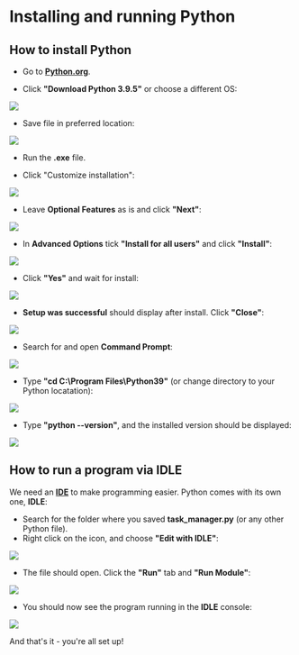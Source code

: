 # Installing and running Python

## How to install Python 

* Go to [**Python.org**](Python.org/downloads).

* Click **"Download Python 3.9.5"** or choose a different OS:

![](Python-install-images/0.jpg)

* Save file in preferred location:

![](Python-install-images/1.jpg)

* Run the **.exe** file. 

* Click "Customize installation":

![](Python-install-images/2.jpg)

* Leave **Optional Features** as is and click **"Next"**:

![](Python-install-images/3.jpg)

* In **Advanced Options** tick **"Install for all users"** and click **"Install"**:

![](Python-install-images/4.jpg)

* Click **"Yes"** and wait for install:

![](Python-install-images/5.jpg)

* **Setup was successful** should display after install. Click **"Close"**:

![](Python-install-images/6.jpg)

* Search for and open **Command Prompt**:

![](Python-install-images/7.jpg)

* Type **"cd C:\Program Files\Python39"** (or change directory to your Python locatation):

![](Python-install-images/8.jpg)

* Type **"python --version"**, and the installed version should be displayed:

![](Python-install-images/9.jpg)

## How to run a program via IDLE

We need an [**IDE**](https://www.codecademy.com/articles/what-is-an-ide) to make programming easier. Python comes with its own one, **IDLE**:

* Search for the folder where you saved **task_manager.py** (or any other Python file).
* Right click on the icon, and choose **"Edit with IDLE"**:

![](IDLE-run-images-cap3/0.jpg)

* The file should open. Click the **"Run"** tab and **"Run Module"**:

![](IDLE-run-images-cap3/1.jpg)

* You should now see the program running in the **IDLE** console:

![](IDLE-run-images-cap3/2.jpg)

And that's it - you're all set up! 
